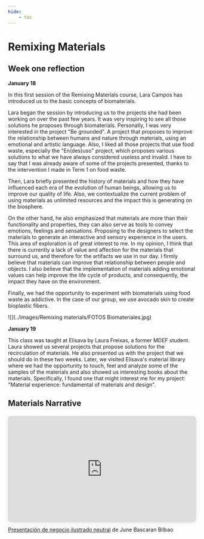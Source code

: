 ```yaml
---
hide:
    - toc
---
```

# **Remixing Materials** 

## Week one reflection 
**January 18**

In this first session of the Remixing Materials course, Lara Campos has introduced us to the basic concepts of biomaterials.

Lara began the session by introducing us to the projects she had been working on over the past few years. It was very inspiring to see all those solutions he proposes through biomaterials. Personally, I was very interested in the project "Be grounded". A project that proposes to improve the relationship between humans and nature through materials, using an emotional and artistic language. Also, I liked all those projects that use food waste, especially the "En(des)uso" project, which proposes various solutions to what we have always considered useless and invalid.  I have to say that I was already aware of some of the projects presented, thanks to the intervention I made in Term 1 on food waste. 

Then, Lara briefly presented the history of materials and how they have influenced each era of the evolution of human beings, allowing us to improve our quality of life.  Also, we contextualize the current problem of using materials as unlimited resources and the impact this is generating on the biosphere. 

On the other hand, he also emphasized that materials are more than their functionality and properties, they can also serve as tools to convey emotions, feelings and sensations. Proposing to the designers to select the materials to generate an interactive and sensory experience in the users. This area of exploration is of great interest to me. In my opinion, I think that there is currently a lack of value and affection for the materials that surround us, and therefore for the artifacts we use in our day. I firmly believe that materials can improve that relationship between people and objects. I also believe that the implementation of materials adding emotional values can help improve the life cycle of products, and consequently, the impact they have on the environment.

Finally, we had the opportunity to experiment with biomaterials using food waste as addictive. In the case of our group, we use avocado skin to create bioplastic fibers. 

![](../images/Remixing materials/FOTOS Biomateriales.jpg)

**January 19**

This class was taught at Elisava by Laura Freixas, a former MDEF student. Laura showed us several projects that propose solutions for the recirculation of materials. He also presented us with the project that we should do in these two weeks.   Later, we visited Elisava's material library where we had the opportunity to touch, feel and analyze some of the samples of the materials and also showed us interesting books about the materials. Specifically, I found one that might interest me for my project: "Material experience: fundamental of materials and design". 

## Materials Narrative 

<div style="position: relative; width: 100%; height: 0; padding-top: 56.2500%; padding-bottom: 0; box-shadow: 0 2px 8px 0 rgba(63,69,81,0.16); margin-top: 1.6em; margin-bottom: 0.9em; overflow: hidden; border-radius: 8px; will-change: transform;">  <iframe loading="lazy" style="position: absolute; width: 100%; height: 100%; top: 0; left: 0; border: none; padding: 0;margin: 0;"    src="https:&#x2F;&#x2F;www.canva.com&#x2F;design&#x2F;DAFYYtVHk1w&#x2F;view?embed" allowfullscreen="allowfullscreen" allow="fullscreen">  </iframe></div><a href="https:&#x2F;&#x2F;www.canva.com&#x2F;design&#x2F;DAFYYtVHk1w&#x2F;view?utm_content=DAFYYtVHk1w&amp;utm_campaign=designshare&amp;utm_medium=embeds&amp;utm_source=link" target="_blank" rel="noopener">Presentación de negocio ilustrado neutral</a> de June Bascaran Bilbao


